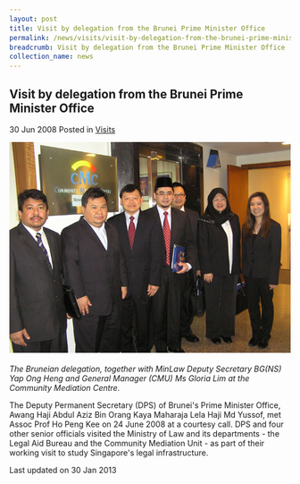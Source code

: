```yaml
---
layout: post
title: Visit by delegation from the Brunei Prime Minister Office
permalink: /news/visits/visit-by-delegation-from-the-brunei-prime-minister-office/
breadcrumb: Visit by delegation from the Brunei Prime Minister Office
collection_name: news
---
```


Visit by delegation from the Brunei Prime Minister Office
---

30 Jun 2008 Posted in [Visits](/news/visits/)

<div class="image"><img src="/images/brunei-2.jpg/"></div><br>
<i>The Bruneian delegation, together with MinLaw Deputy Secretary BG(NS) Yap Ong Heng and General Manager (CMU) Ms Gloria Lim at the Community Mediation Centre. </i>

The Deputy Permanent Secretary (DPS) of Brunei's Prime Minister Office, Awang Haji Abdul Aziz Bin Orang Kaya Maharaja Lela Haji Md Yussof, met Assoc Prof Ho Peng Kee on 24 June 2008 at a courtesy call.  DPS and four other senior officials visited the Ministry of Law and its departments - the Legal Aid Bureau and the Community Mediation Unit - as part of their working visit to study Singapore's legal infrastructure.

<p class="right-side-updated">Last updated on 30 Jan 2013</p>
